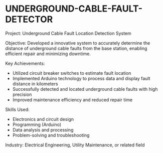 # UNDERGROUND-CABLE-FAULT-DETECTOR
Project: Underground Cable Fault Location Detection System

Objective: Developed a innovative system to accurately determine the distance of underground cable faults from the base station, enabling efficient repair and minimizing downtime.

Key Achievements:

- Utilized circuit breaker switches to estimate fault location
- Implemented Arduino technology to process data and display fault distance in kilometers
- Successfully detected and located underground cable faults with high precision
- Improved maintenance efficiency and reduced repair time

Skills Used:

- Electronics and circuit design
- Programming (Arduino)
- Data analysis and processing
- Problem-solving and troubleshooting

Industry: Electrical Engineering, Utility Maintenance, or related field

 
